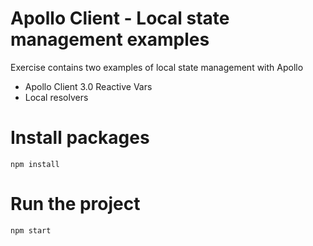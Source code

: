 # Apollo Client - Local state management examples

Exercise contains two examples of local state management with Apollo
- Apollo Client 3.0 Reactive Vars
- Local resolvers

# Install packages
`npm install`

# Run the project 
`npm start`
